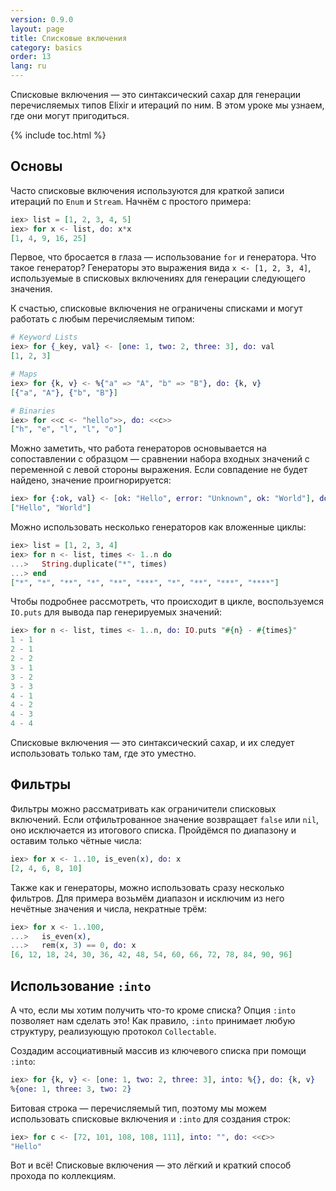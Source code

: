 ```yaml
---
version: 0.9.0
layout: page
title: Списковые включения
category: basics
order: 13
lang: ru
---
```


Списковые включения &mdash; это синтаксический сахар для генерации перечисляемых типов Elixir и итераций по ним.  В этом уроке мы узнаем, где они могут пригодиться.

{% include toc.html %}

## Основы

Часто списковые включения используются для краткой записи итераций по `Enum` и `Stream`.  Начнём с простого примера:

```elixir
iex> list = [1, 2, 3, 4, 5]
iex> for x <- list, do: x*x
[1, 4, 9, 16, 25]
```

Первое, что бросается в глаза &mdash; использование `for` и генератора.  Что такое генератор?  Генераторы это выражения вида `x <- [1, 2, 3, 4]`, используемые в списковых включениях для генерации следующего значения.

К счастью, списковые включения не ограничены списками и могут работать с любым перечисляемым типом:

```elixir
# Keyword Lists
iex> for {_key, val} <- [one: 1, two: 2, three: 3], do: val
[1, 2, 3]

# Maps
iex> for {k, v} <- %{"a" => "A", "b" => "B"}, do: {k, v}
[{"a", "A"}, {"b", "B"}]

# Binaries
iex> for <<c <- "hello">>, do: <<c>>
["h", "e", "l", "l", "o"]
```

Можно заметить, что работа генераторов основывается на сопоставлении с образцом &mdash; сравнении набора входных значений с переменной с левой стороны выражения.   Если совпадение не будет найдено, значение проигнорируется:

```elixir
iex> for {:ok, val} <- [ok: "Hello", error: "Unknown", ok: "World"], do: val
["Hello", "World"]
```

Можно использовать несколько генераторов как вложенные циклы:

```elixir
iex> list = [1, 2, 3, 4]
iex> for n <- list, times <- 1..n do
...>   String.duplicate("*", times)
...> end
["*", "*", "**", "*", "**", "***", "*", "**", "***", "****"]
```

Чтобы подробнее рассмотреть, что происходит в цикле, воспользуемся `IO.puts` для вывода пар генерируемых значений:

```elixir
iex> for n <- list, times <- 1..n, do: IO.puts "#{n} - #{times}"
1 - 1
2 - 1
2 - 2
3 - 1
3 - 2
3 - 3
4 - 1
4 - 2
4 - 3
4 - 4
```

Списковые включения &mdash; это синтаксический сахар, и их следует использовать только там, где это уместно.

## Фильтры

Фильтры можно рассматривать как ограничители списковых включений.  Если отфильтрованное значение возвращает `false` или `nil`, оно исключается из итогового списка.  Пройдёмся по диапазону и оставим только чётные числа:

```elixir
iex> for x <- 1..10, is_even(x), do: x
[2, 4, 6, 8, 10]
```

Также как и генераторы, можно использовать сразу несколько фильтров.  Для примера возьмём диапазон и исключим из него нечётные значения и числа, некратные трём:

```elixir
iex> for x <- 1..100,
...>   is_even(x),
...>   rem(x, 3) == 0, do: x
[6, 12, 18, 24, 30, 36, 42, 48, 54, 60, 66, 72, 78, 84, 90, 96]
```

## Использование `:into`

А что, если мы хотим получить что-то кроме списка?  Опция `:into` позволяет нам сделать это!  Как правило, `:into` принимает любую структуру, реализующую протокол `Collectable`.

Создадим ассоциативный массив из ключевого списка при помощи `:into`:

```elixir
iex> for {k, v} <- [one: 1, two: 2, three: 3], into: %{}, do: {k, v}
%{one: 1, three: 3, two: 2}
```

Битовая строка &mdash; перечисляемый тип, поэтому мы можем использовать списковые включения и `:into` для создания строк:

```elixir
iex> for c <- [72, 101, 108, 108, 111], into: "", do: <<c>>
"Hello"
```

Вот и всё! Списковые включения &mdash; это лёгкий и краткий способ прохода по коллекциям.
